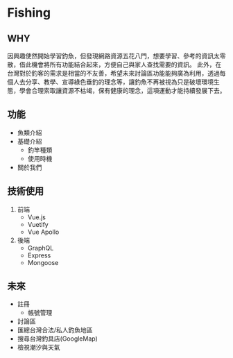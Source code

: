 # Fishing
## WHY
因興趣使然開始學習釣魚，但發現網路資源五花八門，想要學習、參考的資訊太零散，借此機會將所有功能結合起來，方便自己與家人查找需要的資訊。
此外，在台灣對於釣客的需求是相當的不友善，希望未來討論區功能能夠廣為利用，透過每個人去分享、教學、宣導綠色垂釣的理念等，讓釣魚不再被視為只是破壞環境生態，學會合理索取讓資源不枯竭，保有健康的理念，這項運動才能持續發展下去。

## 功能

- 魚類介紹
- 基礎介紹
    - 釣竿種類
    - 使用時機
- 關於我們

## 技術使用

1. 前端
    - Vue.js
    - Vuetify
    - Vue Apollo
2. 後端
    - GraphQL
    - Express
    - Mongoose

## 未來
- 註冊
    - 帳號管理
- 討論區
- 匯總台灣合法/私人釣魚地區
- 搜尋台灣釣具店(GoogleMap)
- 檢視潮汐與天氣

